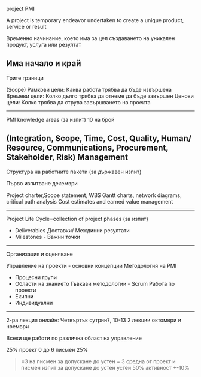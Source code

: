 project PMI

A project is temporary endeavor undertaken to create a unique product, service or result

Временно начинание, което има за цел създаването на уникален продукт, услуга или резултат

Има начало и край
---
Трите граници

(Scope) Рамкови цели: Каква работа трябва да бъде извършена
Времеви цели: Колко дълго трябва да отнеме да бъде завършен
Ценови цели: Колко трябва да струва завършването на проекта

---
PMI knowledge areas (за изпит) 10 на брой
 
(Integration, Scope, Time, Cost, Quality, Human/ Resource, Communications, Procurement, Stakeholder, Risk) Management
---
Структура на работните пакети (за държавен изпит)

Първо изпитване декември

Project charter,Scope statement, WBS
Gantt charts, network diagrams, critical path analysis
Cost estimates and earned value management

--- 
Project Life Cycle=collection of project phases (за изпит)

- Deliverables Доставки/ Междинни резултати
- Milestones - Важни точки

---
Организация и оценяване

Управление на проекти - основни концепции
Методология на PMI 
- Процесни групи
- Области на знанието
Гъвкави методологии - Scrum
Работа по проекти
- Екипни
- Индивидуални


---
2-ра лекция онлайн: Четвъртък сутрин?, 10-13
2 лекции октомври и ноември

Всеки ще работи по различна област на управление

25% проект 0 до 6
писмен 25% 
>=3 на писмен за допускане до устен
>= 3 средна от проект и писмен изпит за допускане до устен
устен 50%
активност +-10%

